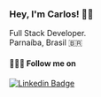 ### Hey, I'm Carlos! 👋🏾
Full Stack Developer. <br>
Parnaíba, Brasil 🇧🇷

#### 🚶🏾‍♂️ Follow me on 
[![Linkedin Badge](https://img.shields.io/badge/-LinkedIn-blue?style=flat-square&logo=Linkedin&logoColor=white&link=https://www.linkedin.com/in/carlos-eduardo-alves-viana/)](https://www.linkedin.com/in/carlos-eduardo-alves-viana/)
